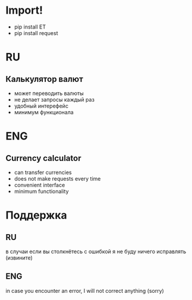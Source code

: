 # Import!
- pip install ET
- pip install request
# RU
## Калькулятор валют
- может переводить валюты
- не делает запросы каждый раз
- удобный интерефейс
- минимум функционала
# ENG
## Currency calculator
- can transfer currencies
- does not make requests every time
- convenient interface
- minimum functionality
# Поддержка
## RU
в случаи если вы столкнётесь с ошибкой я не буду ничего исправлять (извините)
## ENG
in case you encounter an error, I will not correct anything (sorry)
